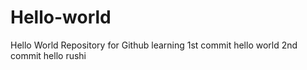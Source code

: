 # Hello-world
Hello World Repository for Github learning
1st commit hello world 
2nd commit hello rushi
